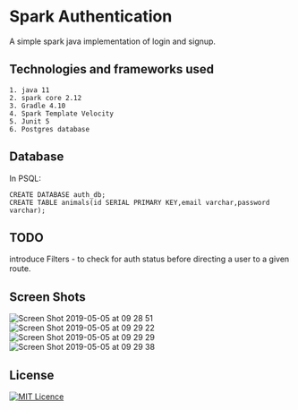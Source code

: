 # Spark Authentication

A simple spark java implementation of login and signup.

## Technologies and frameworks used
    1. java 11
    2. spark core 2.12
    3. Gradle 4.10
    4. Spark Template Velocity
    5. Junit 5
    6. Postgres database

## Database

In PSQL:

    CREATE DATABASE auth_db;
    CREATE TABLE animals(id SERIAL PRIMARY KEY,email varchar,password varchar);
    
    
## TODO
introduce Filters - to check for auth status before directing a user to a given route.

## Screen Shots
![Screen Shot 2019-05-05 at 09 28 51](https://user-images.githubusercontent.com/14147462/57189909-cbc58e00-6f1c-11e9-9561-6c48e831d078.png)
![Screen Shot 2019-05-05 at 09 29 22](https://user-images.githubusercontent.com/14147462/57189908-cbc58e00-6f1c-11e9-9e85-3761ec501004.png)
![Screen Shot 2019-05-05 at 09 29 29](https://user-images.githubusercontent.com/14147462/57189907-cb2cf780-6f1c-11e9-8fc6-d4c3d173c889.png)
![Screen Shot 2019-05-05 at 09 29 38](https://user-images.githubusercontent.com/14147462/57189906-cb2cf780-6f1c-11e9-91a1-f7a025375f39.png)




## License
[![MIT Licence](https://badges.frapsoft.com/os/mit/mit-125x28.png?v=103)](LICENSE)
